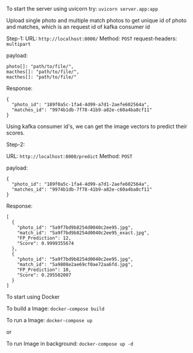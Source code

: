 To start the server using uvicorn
try: `uvicorn server.app:app`

Upload single photo and multiple match photos to get unique id of photo and matches, which is an request id of kafka consumer id

Step-1:
URL: `http://localhost:8000/`
Method: `POST`
request-headers: `multipart`

payload:

```
photo[]: "path/to/file/",
macthes[]: "path/to/file/",
macthes[]: "path/to/file/"
```

Response:

```
{
  "photo_id": "189f0a5c-1fa4-4d99-a7d1-2aefe602564a",
  "matches_id": "9974b1db-7f78-41b9-a82e-c60a4ba8cf11"
}
```

Using kafka consumer id's, we can get the image vectors to predict their scores.

Step-2:

URL: `http://localhost:8000/predict`
Method: `POST`

payload:

```
{
  "photo_id": "189f0a5c-1fa4-4d99-a7d1-2aefe602564a",
  "matches_id": "9974b1db-7f78-41b9-a82e-c60a4ba8cf11"
}
```

Response:

```
[
  {
    "photo_id": "5a9f7bd9b8254d0040c2ee95.jpg",
    "match_id": "5a9f7bd9b8254d0040c2ee95_exact.jpg",
    "FP_Prediction": 12,
    "Score": 0.9999355674
  },
  {
    "photo_id": "5a9f7bd9b8254d0040c2ee95.jpg",
    "match_id": "5a9808e2ae69cf0ae72aa6fd.jpg",
    "FP_Prediction": 10,
    "Score": 0.295502007
  }
]
```

To start using Docker

To build a Image: `docker-compose build`

To run a Image: `docker-compose up`

or

To run Image in background: `docker-compose up -d`
